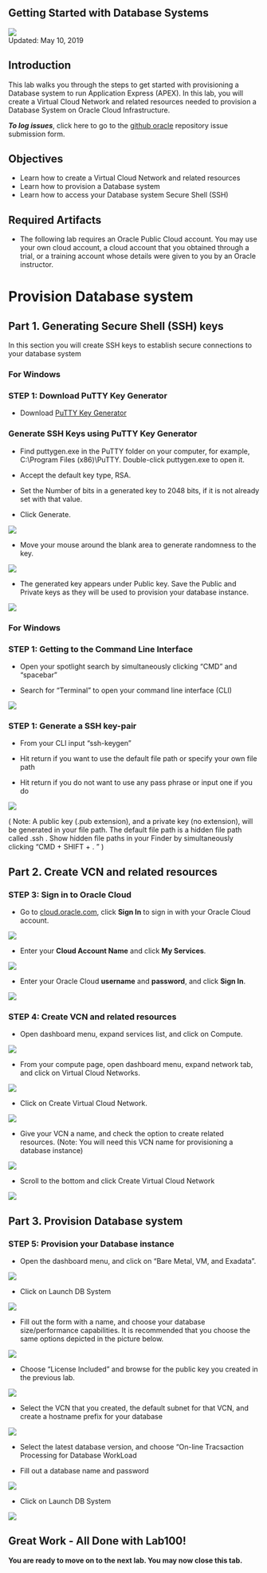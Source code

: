 Getting Started with Database Systems
----------------------------------------------------------------------------

![](images/100/Picture100-lab.png)  
Updated: May 10, 2019

## **Introduction**

This lab walks you through the steps to get started with provisioning a Database system to run Application Express (APEX). In this lab, you will create a Virtual Cloud Network and related resources needed to provision a Database System on Oracle Cloud Infrastructure.

**_To log issues_**, click here to go to the [github oracle](https://github.com/oracle/learning-library/issues/new) repository issue submission form.

## Objectives
-   Learn how to create a Virtual Cloud Network and related resources
-   Learn how to provision a Database system
-   Learn how to access your Database system Secure Shell (SSH)


## Required Artifacts
-   The following lab requires an Oracle Public Cloud account. You may use your own cloud account, a cloud account that you obtained through a trial, or a training account whose details were given to you by an Oracle instructor.

# Provision Database system


## Part 1. Generating Secure Shell (SSH) keys

In this section you will create SSH keys to establish secure connections to your database system

### For Windows

### **STEP 1: Download PuTTY Key Generator**

-   Download [PuTTY Key Generator](https://www.putty.org/)

### **Generate SSH Keys using PuTTY Key Generator**

-   Find puttygen.exe in the PuTTY folder on your computer, for example, C:\Program Files (x86)\PuTTY. Double-click puttygen.exe to open it.

-   Accept the default key type, RSA.

-   Set the Number of bits in a generated key to 2048 bits, if it is not already set with that value.

-   Click Generate.

![](./images/100/lab100-1.png)

-   Move your mouse around the blank area to generate randomness to the key.

![](./images/100/lab100-2.png)

-   The generated key appears under Public key. Save the Public and Private keys as they will be used to provision your database instance.

![](./images/100/lab100-3.png)


### For Windows

### **STEP 1: Getting to the Command Line Interface**

-   Open your spotlight search by simultaneously clicking “CMD” and “spacebar”

-   Search for “Terminal” to open your command line interface (CLI)

![](./images/100/lab100-terminal.png)

### **STEP 1: Generate a SSH key-pair**

-   From your CLI input “ssh-keygen”

-   Hit return if you want to use the default file path or specify your own file path

-   Hit return if you do not want to use any pass phrase or input one if you do

![](./images/100/lab100-terminal2.png)

  ( Note: A public key (.pub extension), and a private key (no extension), will be generated in your file path. The           default   file path is a hidden file path called .ssh . Show hidden file paths in your Finder by simultaneously clicking     “CMD +       SHIFT + . ” )

## Part 2. Create VCN and related resources

### **STEP 3: Sign in to Oracle Cloud**

-   Go to [cloud.oracle.com](https://cloud.oracle.com), click **Sign In** to sign in with your Oracle Cloud account.

![](./images/100/lab100-signin1.png)

-   Enter your **Cloud Account Name** and click **My Services**.

![](./images/100/lab100-signin2.jpg)

-   Enter your Oracle Cloud **username** and **password**, and click **Sign In**.

![](./images/100/lab100-signin3.png)

### **STEP 4: Create VCN and related resources**

-   Open dashboard menu, expand services list, and click on Compute.

![](./images/100/lab100-4.png)

-   From your compute page, open dashboard menu, expand network tab, and click on Virtual Cloud Networks.

![](./images/100/lab100-5.png)

-   Click on Create Virtual Cloud Network.

![](./images/100/lab100-6.png)

-   Give your VCN a name, and check the option to create related resources. 
    (Note: You will need this VCN name for provisioning a database instance)
    
![](./images/100/lab100-7.png)    

-   Scroll to the bottom and click Create Virtual Cloud Network

![](./images/100/lab100-8.png) 

## Part 3. Provision Database system

### **STEP 5: Provision your Database instance**

-   Open the dashboard menu, and click on “Bare Metal, VM, and Exadata”.

![](./images/100/lab100-9.png) 

-   Click on Launch DB System

![](./images/100/lab100-10.png) 

-   Fill out the form with a name, and choose your database size/performance capabilities. It is recommended that you choose the same options depicted in the picture below.


![](./images/100/lab100-11.png) 

-   Choose “License Included” and browse for the public key you created in the previous lab.

![](./images/100/lab100-12.png) 

-   Select the VCN that you created, the default subnet for that VCN, and create a hostname prefix for your database

![](./images/100/lab100-13.png)

-   Select the latest database version, and choose “On-line Tracsaction Processing for Database WorkLoad

-   Fill out a database name and password

![](./images/100/lab100-14.png)

-   Click on Launch DB System

![](./images/100/lab100-15.png)





## Great Work - All Done with Lab100!
**You are ready to move on to the next lab. You may now close this tab.**



